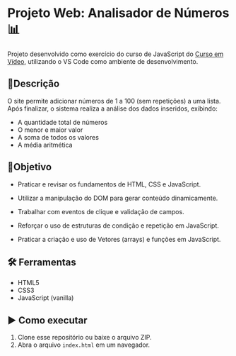 
# Projeto Web: Analisador de Números 📊

Projeto desenvolvido como exercício do curso de JavaScript do [Curso em Vídeo](https://www.cursoemvideo.com/curso/javascript/), utilizando o VS Code como ambiente de desenvolvimento.

## 📌Descrição
O site permite adicionar números de 1 a 100 (sem repetições) a uma lista.
Após finalizar, o sistema realiza a análise dos dados inseridos, exibindo:
- A quantidade total de números
- O menor e maior valor
- A soma de todos os valores
- A média aritmética

## 🎯Objetivo
- Praticar e revisar os fundamentos de HTML, CSS e JavaScript.

- Utilizar a manipulação do DOM para gerar conteúdo dinamicamente.

- Trabalhar com eventos de clique e validação de campos.

- Reforçar o uso de estruturas de condição e repetição em JavaScript. 

- Praticar a criação e uso de Vetores (arrays) e funções em JavaScript.

## 🛠️ Ferramentas
- HTML5
- CSS3
- JavaScript (vanilla)

## ▶️ Como executar
1. Clone esse repositório ou baixe o arquivo ZIP.
2. Abra o arquivo `index.html` em um navegador.
